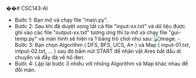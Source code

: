 ��#   C S C 1 4 3 - A I  

 - Bước 1: Bạn mở và chạy file "main.py". 
 - Bước 2: Sau khi đã duyệt xong tất cả file "input-xx.txt" và dữ liệu được ghi vào các file "output-xx.txt" tương ứng thì ta mở và chạy file "gui-temp.py" và màn hình sẽ hiện ra 1 bảng trò chơi như sau: ![image](https://github.com/user-attachments/assets/ae38f6f1-cc85-4d5c-99aa-eff3c6ec3766). 
 - Bước 3: Bạn chọn Algorithm ( DFS, BFS, UCS, A* ) và Map ( input-01.txt, intput-02.txt, ... ) sau đó bấm nút START để nhân vật Ares bắt đầu di chuyển và đẩy đá về hố đen.
 - Bước 4: Lặp lại bước 3 nhiều với những Algorithm và Map khác nhau để đỗi màn. 
